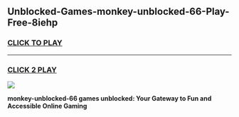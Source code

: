 
## Unblocked-Games-monkey-unblocked-66-Play-Free-8iehp
<h3>
<a href="https://premium76.site?title=monkey-unblocked-66&ref=10A">CLICK TO PLAY</a></h3>
<hr>

<h3>
<a href="https://premium76.site?title=monkey-unblocked-66&ref=10A">CLICK 2 PLAY</a>
  
</h3>

<a href="https://premium76.site?title=monkey-unblocked-66&ref=10A"><img src="https://clearcache.store/games.png"></a>


**monkey-unblocked-66 games unblocked: Your Gateway to Fun and Accessible Online Gaming**
